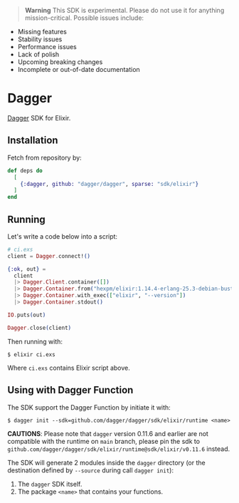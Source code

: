 > **Warning** This SDK is experimental. Please do not use it for anything
> mission-critical. Possible issues include:

- Missing features
- Stability issues
- Performance issues
- Lack of polish
- Upcoming breaking changes
- Incomplete or out-of-date documentation

# Dagger

[Dagger](dagger.io) SDK for Elixir.

## Installation

Fetch from repository by:

```elixir
def deps do
  [
    {:dagger, github: "dagger/dagger", sparse: "sdk/elixir"}
  ]
end
```

## Running

Let's write a code below into a script:

```elixir
# ci.exs
client = Dagger.connect!()

{:ok, out} =
  client
  |> Dagger.Client.container([])
  |> Dagger.Container.from("hexpm/elixir:1.14.4-erlang-25.3-debian-buster-20230227-slim")
  |> Dagger.Container.with_exec(["elixir", "--version"])
  |> Dagger.Container.stdout()

IO.puts(out)

Dagger.close(client)
```

Then running with:

```shell
$ elixir ci.exs
```

Where `ci.exs` contains Elixir script above.

## Using with Dagger Function

The SDK support the Dagger Function by initiate it with:

```shell
$ dagger init --sdk=github.com/dagger/dagger/sdk/elixir/runtime <name>
```

**CAUTIONS**: Please note that `dagger` version 0.11.6 and earlier are not
compatible with the runtime on `main` branch, please pin the sdk to `github.com/dagger/dagger/sdk/elixir/runtime@sdk/elixir/v0.11.6`
instead.

The SDK will generate 2 modules inside the `dagger` directory (or the destination defined
by `--source` during call `dagger init`):

1. The `dagger` SDK itself.
2. The package `<name>` that contains your functions.
